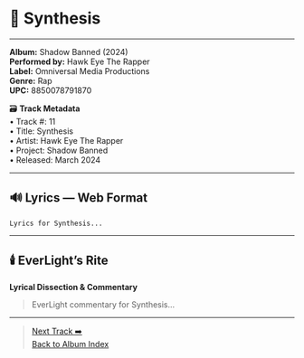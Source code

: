 # 🎵 Synthesis
---
**Album:** Shadow Banned (2024)  
**Performed by:** Hawk Eye The Rapper  
**Label:** Omniversal Media Productions  
**Genre:** Rap  
**UPC:** 8850078791870  

🗃️ **Track Metadata**  
• Track #: 11  
• Title: Synthesis  
• Artist: Hawk Eye The Rapper  
• Project: Shadow Banned  
• Released: March 2024  

---

## 🔊 Lyrics — Web Format
```
Lyrics for Synthesis...
```

---

## 🕯️ EverLight’s Rite  
**Lyrical Dissection & Commentary**  
> EverLight commentary for Synthesis...

---
> [Next Track ➡️](./12_placeholder.md)  
> [Back to Album Index](../README.md)